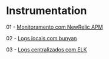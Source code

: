 # Instrumentation

01 - [Monitoramento com NewRelic APM](./01)

02 - [Logs locais com bunyan](./02)

03 - [Logs centralizados com ELK](./03)